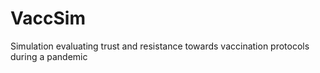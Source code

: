 # VaccSim
Simulation evaluating trust and resistance towards vaccination protocols during a pandemic
